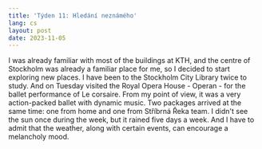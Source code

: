 ```yaml
---
title: 'Týden 11: Hledání neznámého'
lang: cs
layout: post
date: 2023-11-05
---
```


I was already familiar with most of the buildings at KTH, and the centre of Stockholm was already a familiar place for me, so I decided to start exploring new places. I have been to the Stockholm City Library twice to study. And on Tuesday visited the Royal Opera House - Operan - for the ballet performance of Le corsaire. From my point of view, it was a very action-packed ballet with dynamic music. Two packages arrived at the same time: one from home and one from Stříbrná Řeka team. I didn't see the sun once during the week, but it rained five days a week. And I have to admit that the weather, along with certain events, can encourage a melancholy mood.